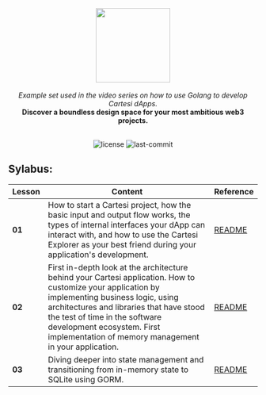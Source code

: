 
<div align="center">
<img src="https://github.com/Mugen-Builders/.github/assets/153661799/7ed08d4c-89f4-4bde-a635-0b332affbd5d" width="150" height="150">
</div>
<br>
<div align="center">
<i>Example set used in the video series on how to use Golang to develop Cartesi dApps.</i>
</div>
<div align="center">
<b>Discover a boundless design space for your most ambitious web3 projects.</b>
</div>
<br>
<p align="center">
	<img src="https://img.shields.io/github/license/Mugen-Builders/golang-video-series?style=default&logo=opensourceinitiative&logoColor=white&color=00F6FF" alt="license">
	<img src="https://img.shields.io/github/last-commit/Mugen-Builders/golang-video-series?style=default&logo=git&logoColor=white&color=000000" alt="last-commit">
</p>

## Sylabus:
| Lesson      | Content                                | Reference                     |
|-------------|----------------------------------------|-------------------------------|
| **01**    | How to start a Cartesi project, how the basic input and output flow works, the types of internal interfaces your dApp can interact with, and how to use the Cartesi Explorer as your best friend during your application's development. | [README](./lesson1/README.md) |
| **02**    | First in-depth look at the architecture behind your Cartesi application. How to customize your application by implementing business logic, using architectures and libraries that have stood the test of time in the software development ecosystem. First implementation of memory management in your application. | [README](./lesson2/README.md) |
| **03**    | Diving deeper into state management and transitioning from in-memory state to SQLite using GORM.| [README](./lesson3/README.md) |
